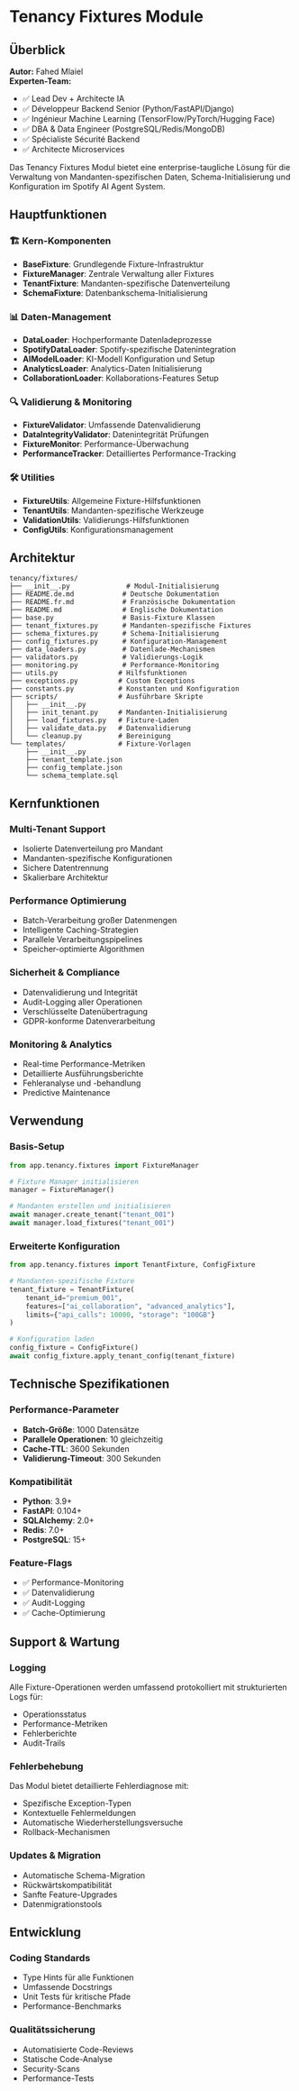 # Tenancy Fixtures Module

## Überblick

**Autor:** Fahed Mlaiel  
**Experten-Team:**
- ✅ Lead Dev + Architecte IA
- ✅ Développeur Backend Senior (Python/FastAPI/Django) 
- ✅ Ingénieur Machine Learning (TensorFlow/PyTorch/Hugging Face)
- ✅ DBA & Data Engineer (PostgreSQL/Redis/MongoDB)
- ✅ Spécialiste Sécurité Backend
- ✅ Architecte Microservices

Das Tenancy Fixtures Modul bietet eine enterprise-taugliche Lösung für die Verwaltung von Mandanten-spezifischen Daten, Schema-Initialisierung und Konfiguration im Spotify AI Agent System.

## Hauptfunktionen

### 🏗️ Kern-Komponenten
- **BaseFixture**: Grundlegende Fixture-Infrastruktur
- **FixtureManager**: Zentrale Verwaltung aller Fixtures
- **TenantFixture**: Mandanten-spezifische Datenverteilung
- **SchemaFixture**: Datenbankschema-Initialisierung

### 📊 Daten-Management
- **DataLoader**: Hochperformante Datenladeprozesse
- **SpotifyDataLoader**: Spotify-spezifische Datenintegration
- **AIModelLoader**: KI-Modell Konfiguration und Setup
- **AnalyticsLoader**: Analytics-Daten Initialisierung
- **CollaborationLoader**: Kollaborations-Features Setup

### 🔍 Validierung & Monitoring
- **FixtureValidator**: Umfassende Datenvalidierung
- **DataIntegrityValidator**: Datenintegrität Prüfungen
- **FixtureMonitor**: Performance-Überwachung
- **PerformanceTracker**: Detailliertes Performance-Tracking

### 🛠️ Utilities
- **FixtureUtils**: Allgemeine Fixture-Hilfsfunktionen
- **TenantUtils**: Mandanten-spezifische Werkzeuge
- **ValidationUtils**: Validierungs-Hilfsfunktionen
- **ConfigUtils**: Konfigurationsmanagement

## Architektur

```
tenancy/fixtures/
├── __init__.py              # Modul-Initialisierung
├── README.de.md            # Deutsche Dokumentation
├── README.fr.md            # Französische Dokumentation
├── README.md               # Englische Dokumentation
├── base.py                 # Basis-Fixture Klassen
├── tenant_fixtures.py      # Mandanten-spezifische Fixtures
├── schema_fixtures.py      # Schema-Initialisierung
├── config_fixtures.py      # Konfiguration-Management
├── data_loaders.py         # Datenlade-Mechanismen
├── validators.py           # Validierungs-Logik
├── monitoring.py           # Performance-Monitoring
├── utils.py               # Hilfsfunktionen
├── exceptions.py          # Custom Exceptions
├── constants.py           # Konstanten und Konfiguration
├── scripts/               # Ausführbare Skripte
│   ├── __init__.py
│   ├── init_tenant.py     # Mandanten-Initialisierung
│   ├── load_fixtures.py   # Fixture-Laden
│   ├── validate_data.py   # Datenvalidierung
│   └── cleanup.py         # Bereinigung
└── templates/             # Fixture-Vorlagen
    ├── __init__.py
    ├── tenant_template.json
    ├── config_template.json
    └── schema_template.sql
```

## Kernfunktionen

### Multi-Tenant Support
- Isolierte Datenverteilung pro Mandant
- Mandanten-spezifische Konfigurationen
- Sichere Datentrennung
- Skalierbare Architektur

### Performance Optimierung
- Batch-Verarbeitung großer Datenmengen
- Intelligente Caching-Strategien
- Parallele Verarbeitungspipelines
- Speicher-optimierte Algorithmen

### Sicherheit & Compliance
- Datenvalidierung und Integrität
- Audit-Logging aller Operationen
- Verschlüsselte Datenübertragung
- GDPR-konforme Datenverarbeitung

### Monitoring & Analytics
- Real-time Performance-Metriken
- Detaillierte Ausführungsberichte
- Fehleranalyse und -behandlung
- Predictive Maintenance

## Verwendung

### Basis-Setup
```python
from app.tenancy.fixtures import FixtureManager

# Fixture Manager initialisieren
manager = FixtureManager()

# Mandanten erstellen und initialisieren
await manager.create_tenant("tenant_001")
await manager.load_fixtures("tenant_001")
```

### Erweiterte Konfiguration
```python
from app.tenancy.fixtures import TenantFixture, ConfigFixture

# Mandanten-spezifische Fixture
tenant_fixture = TenantFixture(
    tenant_id="premium_001",
    features=["ai_collaboration", "advanced_analytics"],
    limits={"api_calls": 10000, "storage": "100GB"}
)

# Konfiguration laden
config_fixture = ConfigFixture()
await config_fixture.apply_tenant_config(tenant_fixture)
```

## Technische Spezifikationen

### Performance-Parameter
- **Batch-Größe**: 1000 Datensätze
- **Parallele Operationen**: 10 gleichzeitig
- **Cache-TTL**: 3600 Sekunden
- **Validierung-Timeout**: 300 Sekunden

### Kompatibilität
- **Python**: 3.9+
- **FastAPI**: 0.104+
- **SQLAlchemy**: 2.0+
- **Redis**: 7.0+
- **PostgreSQL**: 15+

### Feature-Flags
- ✅ Performance-Monitoring
- ✅ Datenvalidierung
- ✅ Audit-Logging
- ✅ Cache-Optimierung

## Support & Wartung

### Logging
Alle Fixture-Operationen werden umfassend protokolliert mit strukturierten Logs für:
- Operationsstatus
- Performance-Metriken
- Fehlerberichte
- Audit-Trails

### Fehlerbehebung
Das Modul bietet detaillierte Fehlerdiagnose mit:
- Spezifische Exception-Typen
- Kontextuelle Fehlermeldungen
- Automatische Wiederherstellungsversuche
- Rollback-Mechanismen

### Updates & Migration
- Automatische Schema-Migration
- Rückwärtskompatibilität
- Sanfte Feature-Upgrades
- Datenmigrationstools

## Entwicklung

### Coding Standards
- Type Hints für alle Funktionen
- Umfassende Docstrings
- Unit Tests für kritische Pfade
- Performance-Benchmarks

### Qualitätssicherung
- Automatisierte Code-Reviews
- Statische Code-Analyse
- Security-Scans
- Performance-Tests
